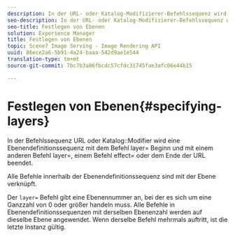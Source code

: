 ```yaml
---
description: In der URL- oder Katalog-Modifizierer-Befehlssequenz wird eine Ebenendefinitionssequenz mit dem Befehl layer= ausgeführt und mit einem anderen Befehl layer=, einem Befehl effect= oder dem Ende der URL beendet.
seo-description: In der URL- oder Katalog-Modifizierer-Befehlssequenz wird eine Ebenendefinitionssequenz mit dem Befehl layer= ausgeführt und mit einem anderen Befehl layer=, einem Befehl effect= oder dem Ende der URL beendet.
seo-title: Festlegen von Ebenen
solution: Experience Manager
title: Festlegen von Ebenen
topic: Scene7 Image Serving - Image Rendering API
uuid: 86ece2a6-5b91-4a24-baaa-542d9ae1e544
translation-type: tm+mt
source-git-commit: 7bc7b3a86fbcdc57cfdc31745fae3afc06e44b15

---
```



# Festlegen von Ebenen{#specifying-layers}

In der Befehlssequenz URL oder Katalog::Modifier wird eine Ebenendefinitionssequenz mit dem Befehl layer= Beginn und mit einem anderen Befehl layer=, einem Befehl effect= oder dem Ende der URL beendet.

Alle Befehle innerhalb der Ebenendefinitionssequenz sind mit der Ebene verknüpft.

Der `layer=` Befehl gibt eine Ebenennummer an, bei der es sich um eine Ganzzahl von 0 oder größer handeln muss. Alle Befehle in Ebenendefinitionssequenzen mit derselben Ebenenzahl werden auf dieselbe Ebene angewendet. Wenn derselbe Befehl mehrmals auftritt, ist die letzte Instanz gültig.

